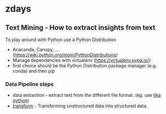# zdays
## Text Mining - How to extract insights from text
To play around with Python use a Python Distribution
- Anaconda, Canopy, ... (https://wiki.python.org/moin/PythonDistributions)
- Manage dependencies with virtualenv (https://virtualenv.pypa.io/)
- first choice should be the Python Distribution package manager (e.g. conda) and then pip


### Data Pipeline steps
- data extraction - extract text from the different file format. (eg. use [tika python](https://github.com/chrismattmann/tika-python))
- [transform](unstructured_data.ipynb) - Transforming unstructured data into structured data.